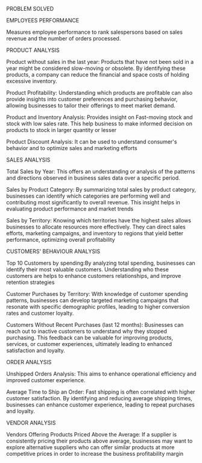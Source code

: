 PROBLEM SOLVED

EMPLOYEES PERFORMANCE

Measures employee performance to rank salespersons based on sales revenue and the number of orders processed.

PRODUCT ANALYSIS

Product without sales in the last year:	Products that have not been sold in a year might be considered slow-moving or obsolete. By identifying these products, a company can reduce the financial and space costs of holding excessive inventory.


Product Profitability:	Understanding which products are profitable can also provide insights into customer preferences and purchasing behavior, allowing businesses to tailor their offerings to meet market demand.

Product and Inventory Analysis:	Provides insight on Fast-moving stock and stock with low sales rate. This help business to make informed decision on products to stock in larger quantity or lesser

Product Discount Analysis:	It can be used to understand consumer's behavior and to optimize sales and marketing efforts

SALES ANALYSIS

Total Sales by Year:	This offers an understanding or analysis of the patterns and directions observed in business sales data over a specific period.

Sales by Product Category:	By summarizing total sales by product category, businesses can identify which categories are performing well and contributing most significantly to overall revenue. This insight helps in evaluating product performance and market trends

Sales by Territory:	Knowing which territories have the highest sales allows businesses to allocate resources more effectively. They can direct sales efforts, marketing campaigns, and inventory to regions that yield better performance, optimizing overall profitability

CUSTOMERS' BEHAVIOUR ANALYSIS

Top 10 Customers by spending:By analyzing total spending, businesses can identify their most valuable customers. Understanding who these customers are helps to enhance customers relationships, and improve retention strategies

Customer Purchases by Territory:	With knowledge of customer spending patterns, businesses can develop targeted marketing campaigns that resonate with specific demographic profiles, leading to higher conversion rates and customer loyalty.

Customers Without Recent Purchases (last 12 months): Businesses can reach out to inactive customers to understand why they stopped purchasing. This feedback can be valuable for improving products, services, or customer experiences, ultimately leading to enhanced satisfaction and loyalty.


ORDER ANALYSIS

Unshipped Orders Analysis:	This aims to enhance operational efficiency and improved customer experience.

Average Time to Ship an Order:	Fast shipping is often correlated with higher customer satisfaction. By identifying and reducing average shipping times, businesses can enhance customer experience, leading to repeat purchases and loyalty.

VENDOR ANALYSIS

Vendors Offering Products Priced Above the Average:	If a supplier is consistently pricing their products above average, businesses may want to explore alternative suppliers who can offer similar products at more competitive prices in order to increase the business profitability margin
